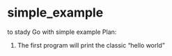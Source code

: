 # simple_example
to stady Go with simple example
Plan:
1) The first program will print the classic “hello world”
